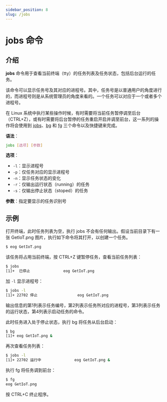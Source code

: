 ```yaml
---
sidebar_position: 8
slug: /jobs
---
```


# jobs 命令



## 介绍

**jobs** 命令用于查看当前终端（tty）的任务列表及任务状态，包括后台运行的任务。

该命令可以显示任务号及其对应的进程号。其中，任务号是以普通用户的角度进行的，而进程号则是从系统管理员的角度来看的。一个任务可以对应于一个或者多个进程号。

在 Linux 系统中执行某些操作时候，有时需要将当前任务暂停调至后台（CTRL+Z），或有时需要将后台暂停的任务重启开启并调至前台，这一系列的操作将会使用到 [jobs](/linux-command/jobs)、[bg](/linux-command/bg) 和 [fg](/linux-command/fg) 三个命令以及快捷键来完成。

**语法**： 

```bash
jobs [选项] [参数]
```

**选项**： 

- `-l`：显示进程号
- `-p`：仅任务对应的显示进程号
- `-n`：显示任务状态的变化
- `-r`：仅输出运行状态（running）的任务
- `-s`：仅输出停止状态（stoped）的任务

**参数**：指定要显示的任务识别号



## 示例

打开终端，此时任务列表为空，执行 jobs 不会有任何输出。假设当前目录下有一张 GetIoT.png 图片，执行如下命令将其打开，以创建一个任务。

```bash
$ eog GetIoT.png
```

该任务将占用当前终端，按 CTRL+Z 键暂停任务，查看当前任务列表：

```bash
$ jobs
[1]+  已停止               eog GetIoT.png
```

加 `-l` 显示进程号：

```bash
$ jobs -l
[1]+ 22702 停止                  eog GetIoT.png
```

输出信息的第1列表示任务编号，第2列表示任务所对应的进程号，第3列表示任务的运行状态，第4列表示启动任务的命令。

此时任务进入处于停止状态，执行 bg 将任务从后台启动：

```bash
$ bg
[1]+ eog GetIoT.png &
```

再次查看任务列表：

```bash
$ jobs -l
[1]+ 22702 运行中               eog GetIoT.png &
```

执行 fg 将任务调到前台：

```bash
$ fg
eog GetIoT.png
```

按 CTRL+C 终止程序。

